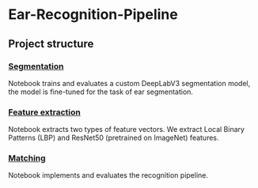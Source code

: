 # Ear-Recognition-Pipeline

## Project structure

### [Segmentation](./segmentation.ipynb) 

Notebook trains and evaluates a custom  DeepLabV3 segmentation model, the model is fine-tuned for the task of ear segmentation.

### [Feature extraction](./feature_extraction.ipynb)

Notebook extracts two types of feature vectors. We extract Local Binary Patterns (LBP) and ResNet50 (pretrained on ImageNet) features.

### [Matching](./matching.ipynb)

Notebook implements and evaluates the recognition pipeline.